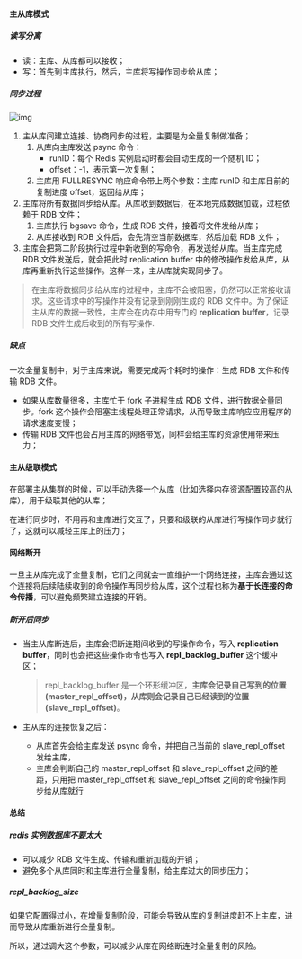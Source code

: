 #### 主从库模式 

##### 读写分离

- 读：主库、从库都可以接收；
- 写：首先到主库执行，然后，主库将写操作同步给从库；

##### 同步过程

![img](./63d18fd41efc9635e7e9105ce1c33da1.jpg)

1. 主从库间建立连接、协商同步的过程，主要是为全量复制做准备；
   1. 从库向主库发送 psync 命令：
      - runID：每个 Redis 实例启动时都会自动生成的一个随机 ID；
      - offset：-1，表示第一次复制；
   2. 主库用 FULLRESYNC 响应命令带上两个参数：主库 runID 和主库目前的复制进度 offset，返回给从库；
2. 主库将所有数据同步给从库。从库收到数据后，在本地完成数据加载，过程依赖于 RDB 文件；
   1. 主库执行 bgsave 命令，生成 RDB 文件，接着将文件发给从库；
   2. 从库接收到 RDB 文件后，会先清空当前数据库，然后加载 RDB 文件；
3. 主库会把第二阶段执行过程中新收到的写命令，再发送给从库。当主库完成 RDB 文件发送后，就会把此时 replication buffer 中的修改操作发给从库，从库再重新执行这些操作。这样一来，主从库就实现同步了。



> 在主库将数据同步给从库的过程中，主库不会被阻塞，仍然可以正常接收请求。这些请求中的写操作并没有记录到刚刚生成的 RDB 文件中。为了保证主从库的数据一致性，主库会在内存中用专门的 **replication buffer**，记录 RDB 文件生成后收到的所有写操作.



##### 缺点

一次全量复制中，对于主库来说，需要完成两个耗时的操作：生成 RDB 文件和传输 RDB 文件。

- 如果从库数量很多，主库忙于 fork 子进程生成 RDB 文件，进行数据全量同步。fork 这个操作会阻塞主线程处理正常请求，从而导致主库响应应用程序的请求速度变慢；
- 传输 RDB 文件也会占用主库的网络带宽，同样会给主库的资源使用带来压力；



#### 主从级联模式

在部署主从集群的时候，可以手动选择一个从库（比如选择内存资源配置较高的从库），用于级联其他的从库；

在进行同步时，不用再和主库进行交互了，只要和级联的从库进行写操作同步就行了，这就可以减轻主库上的压力；



#### 网络断开

一旦主从库完成了全量复制，它们之间就会一直维护一个网络连接，主库会通过这个连接将后续陆续收到的命令操作再同步给从库，这个过程也称为**基于长连接的命令传播**，可以避免频繁建立连接的开销。



##### 断开后同步

- 当主从库断连后，主库会把断连期间收到的写操作命令，写入 **replication buffer**，同时也会把这些操作命令也写入 **repl_backlog_buffer** 这个缓冲区；

  > repl_backlog_buffer 是一个环形缓冲区，**主库会记录自己写到的位置 (master_repl_offset)，从库则会记录自己已经读到的位置 (slave_repl_offset)**。

- 主从库的连接恢复之后：

  - 从库首先会给主库发送 psync 命令，并把自己当前的 slave_repl_offset 发给主库，
  - 主库会判断自己的 master_repl_offset 和 slave_repl_offset 之间的差距，只用把 master_repl_offset 和 slave_repl_offset 之间的命令操作同步给从库就行



#### 总结

##### redis 实例数据库不要太大

- 可以减少 RDB 文件生成、传输和重新加载的开销；
- 避免多个从库同时和主库进行全量复制，给主库过大的同步压力；



##### repl_backlog_size 

如果它配置得过小，在增量复制阶段，可能会导致从库的复制进度赶不上主库，进而导致从库重新进行全量复制。

所以，通过调大这个参数，可以减少从库在网络断连时全量复制的风险。